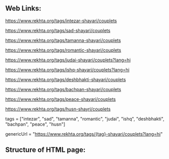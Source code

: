 # 

## Web Links: 

https://www.rekhta.org/tags/intezar-shayari/couplets

https://www.rekhta.org/tags/sad-shayari/couplets

https://www.rekhta.org/tags/tamanna-shayari/couplets

https://www.rekhta.org/tags/romantic-shayari/couplets

https://www.rekhta.org/tags/judai-shayari/couplets?lang=hi

https://www.rekhta.org/tags/ishq-shayari/couplets?lang=hi

https://www.rekhta.org/tags/deshbhakti-shayari/couplets

https://www.rekhta.org/tags/bachpan-shayari/couplets

https://www.rekhta.org/tags/peace-shayari/couplets

https://www.rekhta.org/tags/husn-shayri/couplets



tags = ["intezar", "sad", "tamanna", "romantic", "judai", "ishq", "deshbhakti", "bachpan", "peace", "husn"]


genericUrl = "https://www.rekhta.org/tags/{tag}-shayari/couplets?lang=hi"

## Structure of HTML page: 

